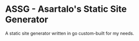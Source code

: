 # ASSG - Asartalo's Static Site Generator

A static site generator written in go custom-built for my needs.
